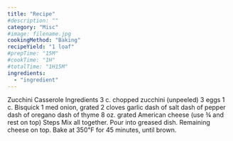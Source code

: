 ```yaml
---
title: "Recipe"
#description: ""
category: "Misc"
#image: filename.jpg
cookingMethod: "Baking"
recipeYield: "1 loaf"
#prepTime: "15M"
#cookTime: "1H"
#totalTime: "1H15M"
ingredients:
  - "ingredient"
---
```


Zucchini Casserole
Ingredients
3 c. chopped zucchini (unpeeled)
3 eggs
1 c. Bisquick
1 med onion, grated
2 cloves garlic
dash of salt
dash of pepper
dash of oregano
dash of thyme
8 oz. grated American cheese (use ¾ and rest on top)
Steps
Mix all together. Pour into greased dish. Remaining cheese on top.
Bake at 350℉ for 45 minutes, until brown.

